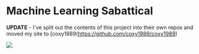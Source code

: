 # Machine Learning Sabattical

**UPDATE** - I've split out the contents of this project into their own repos and moved my site to [coxy1989(https://github.com/coxy1989/coxy1989)

![](https://imgs.xkcd.com/comics/machine_learning_2x.png)
